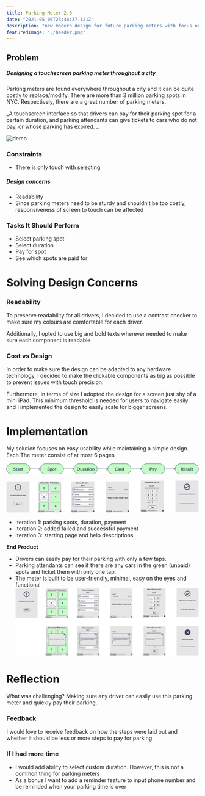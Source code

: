 ```yaml
---
title: Parking Meter 2.0
date: "2021-05-06T23:46:37.121Z"
description: "new modern design for future parking meters with focus on accessibility and function"
featuredImage: "./header.png"
---
```


## Problem

##### Designing a touchscreen parking meter throughout a city

Parking meters are found everywhere throughout a city and it can be quite costly to replace/modify. There are more than 3 million parking spots in NYC. Respectively, there are a great number of parking meters.

_A touchscreen interface so that drivers can pay for their parking spot for a certain duration, and parking attendants can give tickets to cars who do not pay, or whose parking has expired. _

![demo](./demo.gif)

### Constraints

- There is only touch with selecting

##### Design concerns

- Readability
- Since parking meters need to be sturdy and shouldn’t be too costly, responsiveness of screen to touch can be affected

### Tasks It Should Perform

- Select parking spot
- Select duration
- Pay for spot
- See which spots are paid for

# Solving Design Concerns

### Readability

To preserve readability for all drivers, I decided to use a contrast checker to make sure my colours are comfortable for each driver.

Additionally, I opted to use big and bold texts wherever needed to make sure each component is readable

### Cost vs Design

In order to make sure the design can be adapted to any hardware technology, I decided to make the clickable components as big as possible to prevent issues with touch precision.

Furthermore, in terms of size I adopted the design for a screen just shy of a mini iPad. This minimum threshold is needed for users to navigate easily and I implemented the design to easily scale for bigger screens.

# Implementation

My solution focuses on easy usability while maintaining a simple design. Each The meter consist of at most 6 pages

![s](./steps.png)

![s](./steps-img.png)

- Iteration 1: parking spots, duration, payment
- Iteration 2: added failed and successful payment
- Iteration 3: starting page and help descriptions

**End Product**

- Drivers can easily pay for their parking with only a few taps.
- Parking attendants can see if there are any cars in the green (unpaid) spots and ticket them with only one tap.
- The meter is built to be user-friendly, minimal, easy on the eyes and functional
  ![full-wireframe](./full-wireframe.png)

# Reflection

What was challenging? Making sure any driver can easily use this parking meter and quickly pay their parking.

### Feedback

I would love to receive feedback on how the steps were laid out and whether it should be less or more steps to pay for parking.

### If I had more time

- I would add ability to select custom duration. However, this is not a common thing for parking meters
- As a bonus I want to add a reminder feature to input phone number and be reminded when your parking time is over
